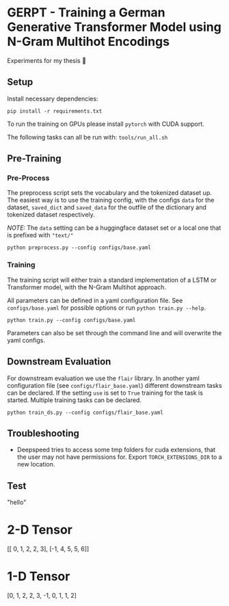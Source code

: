 # GERPT - Training a German Generative Transformer Model using N-Gram Multihot Encodings

Experiments for my thesis 🤗


## Setup


Install necessary dependencies:

```
pip install -r requirements.txt
```

To run the training on GPUs please install `pytorch` with CUDA support.


The following tasks can all be run with: `tools/run_all.sh`

## Pre-Training

### Pre-Process

The preprocess script sets the vocabulary and the tokenized dataset up.
The easiest way is to use the training config, with the configs `data` for the dataset, `saved_dict` and 
`saved_data` for the outfile of the dictionary and tokenized dataset respectively.

*NOTE:* The `data` setting can be a huggingface dataset set or a local one that is prefixed with `"text/"`

```
python preprocess.py --config configs/base.yaml
```


### Training

The training script will either train a standard implementation of a LSTM or Transformer model,
with the N-Gram Multihot approach.

All parameters can be defined in a yaml configuration file. See `configs/base.yaml` for possible
options or run `python train.py --help`.

```
python train.py --config configs/base.yaml
```

Parameters can also be set through the command line and will overwrite the yaml configs.


## Downstream Evaluation

For downstream evaluation we use the `flair` library. In another yaml configuration file (see `configs/flair_base.yaml`) different downstream tasks can be declared. If the setting `use` is set to `True` training for the task is started. Multiple training tasks can be declared.

```
python train_ds.py --config configs/flair_base.yaml
```

## Troubleshooting

* Deepspeed tries to access some tmp folders for cuda extensions, that the user may not have permissions for. Export `TORCH_EXTENSIONS_DIR` to a new location.






## Test

"hello"

# 2-D Tensor
[[ 0, 1, 2, 2, 3],
[-1, 4, 5, 5, 6]]


# 1-D Tensor
[0, 1, 2, 2, 3, -1, 0, 1, 1, 2]



